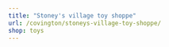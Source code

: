 ```yaml
---
title: "Stoney's village toy shoppe"
url: /covington/stoneys-village-toy-shoppe/
shop: toys
---
```

